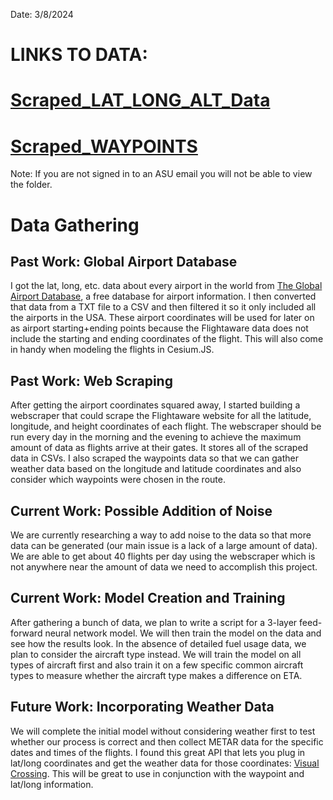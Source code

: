 Date: 3/8/2024
# LINKS TO DATA: 
# [Scraped_LAT_LONG_ALT_Data](https://drive.google.com/drive/folders/1s7jP6ba0UHtX865Id0fC97EOh2bNMHgx?usp=sharing)
# [Scraped_WAYPOINTS](https://drive.google.com/drive/folders/1c-i0-p0QLCpPKcamd_9Phn2Dy6Tub3qG?usp=sharing)

Note: If you are not signed in to an ASU email you will not be able to view the folder.

# Data Gathering

## Past Work: Global Airport Database

I got the lat, long, etc. data about every airport in the world from [The Global Airport Database](https://www.partow.net/miscellaneous/airportdatabase/), a free database for airport information. I then converted that data from a TXT file to a CSV and then filtered it so it only included all the airports in the USA. These airport coordinates will be used for later on as airport starting+ending points because the Flightaware data does not include the starting and ending coordinates of the flight. This will also come in handy when modeling the flights in Cesium.JS. 

## Past Work: Web Scraping

After getting the airport coordinates squared away, I started building a webscraper that could scrape the Flightaware website for all the latitude, longitude, and height coordinates of each flight. The webscraper should be run every day in the morning and the evening to achieve the maximum amount of data as flights arrive at their gates. It stores all of the scraped data in CSVs. I also scraped the waypoints data so that we can gather weather data based on the longitude and latitude coordinates and also consider which waypoints were chosen in the route. 

## Current Work: Possible Addition of Noise

We are currently researching a way to add noise to the data so that more data can be generated (our main issue is a lack of a large amount of data). We are able to get about 40 flights per day using the webscraper which is not anywhere near the amount of data we need to accomplish this project. 

## Current Work: Model Creation and Training

After gathering a bunch of data, we plan to write a script for a 3-layer feed-forward neural network model. We will then train the model on the data and see how the results look. In the absence of detailed fuel usage data, we plan to consider the aircraft type instead. We will train the model on all types of aircraft first and also train it on a few specific common aircraft types to measure whether the aircraft type makes a difference on ETA. 

## Future Work: Incorporating Weather Data

We will complete the initial model without considering weather first to test whether our process is correct and then collect METAR data for the specific dates and times of the flights. I found this great API that lets you plug in lat/long coordinates and get the weather data for those coordinates: [Visual Crossing](https://www.visualcrossing.com/weather-history/40.7128,-74.0060/us/2024-03-08/2024-03-08). This will be great to use in conjunction with the waypoint and lat/long information. 
